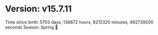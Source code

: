 # Version: v15.7.11
Time since birth: 5703 days, 136872 hours, 8212320 minutes, 492739200 seconds
Season: Spring 🌸
